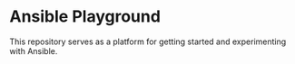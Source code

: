 # Ansible Playground

This repository serves as a platform for getting started and
experimenting with Ansible.
